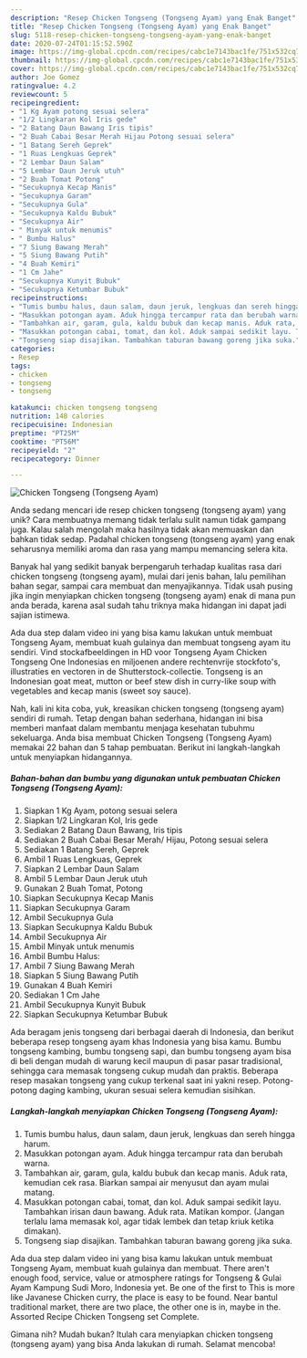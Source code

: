 ```yaml
---
description: "Resep Chicken Tongseng (Tongseng Ayam) yang Enak Banget"
title: "Resep Chicken Tongseng (Tongseng Ayam) yang Enak Banget"
slug: 5118-resep-chicken-tongseng-tongseng-ayam-yang-enak-banget
date: 2020-07-24T01:15:52.590Z
image: https://img-global.cpcdn.com/recipes/cabc1e7143bac1fe/751x532cq70/chicken-tongseng-tongseng-ayam-foto-resep-utama.jpg
thumbnail: https://img-global.cpcdn.com/recipes/cabc1e7143bac1fe/751x532cq70/chicken-tongseng-tongseng-ayam-foto-resep-utama.jpg
cover: https://img-global.cpcdn.com/recipes/cabc1e7143bac1fe/751x532cq70/chicken-tongseng-tongseng-ayam-foto-resep-utama.jpg
author: Joe Gomez
ratingvalue: 4.2
reviewcount: 5
recipeingredient:
- "1 Kg Ayam potong sesuai selera"
- "1/2 Lingkaran Kol Iris gede"
- "2 Batang Daun Bawang Iris tipis"
- "2 Buah Cabai Besar Merah Hijau Potong sesuai selera"
- "1 Batang Sereh Geprek"
- "1 Ruas Lengkuas Geprek"
- "2 Lembar Daun Salam"
- "5 Lembar Daun Jeruk utuh"
- "2 Buah Tomat Potong"
- "Secukupnya Kecap Manis"
- "Secukupnya Garam"
- "Secukupnya Gula"
- "Secukupnya Kaldu Bubuk"
- "Secukupnya Air"
- " Minyak untuk menumis"
- " Bumbu Halus"
- "7 Siung Bawang Merah"
- "5 Siung Bawang Putih"
- "4 Buah Kemiri"
- "1 Cm Jahe"
- "Secukupnya Kunyit Bubuk"
- "Secukupnya Ketumbar Bubuk"
recipeinstructions:
- "Tumis bumbu halus, daun salam, daun jeruk, lengkuas dan sereh hingga harum."
- "Masukkan potongan ayam. Aduk hingga tercampur rata dan berubah warna."
- "Tambahkan air, garam, gula, kaldu bubuk dan kecap manis. Aduk rata, kemudian cek rasa. Biarkan sampai air menyusut dan ayam mulai matang."
- "Masukkan potongan cabai, tomat, dan kol. Aduk sampai sedikit layu. Tambahkan irisan daun bawang. Aduk rata. Matikan kompor. (Jangan terlalu lama memasak kol, agar tidak lembek dan tetap kriuk ketika dimakan)."
- "Tongseng siap disajikan. Tambahkan taburan bawang goreng jika suka."
categories:
- Resep
tags:
- chicken
- tongseng
- tongseng

katakunci: chicken tongseng tongseng 
nutrition: 148 calories
recipecuisine: Indonesian
preptime: "PT25M"
cooktime: "PT56M"
recipeyield: "2"
recipecategory: Dinner

---
```



![Chicken Tongseng (Tongseng Ayam)](https://img-global.cpcdn.com/recipes/cabc1e7143bac1fe/751x532cq70/chicken-tongseng-tongseng-ayam-foto-resep-utama.jpg)

Anda sedang mencari ide resep chicken tongseng (tongseng ayam) yang unik? Cara membuatnya memang tidak terlalu sulit namun tidak gampang juga. Kalau salah mengolah maka hasilnya tidak akan memuaskan dan bahkan tidak sedap. Padahal chicken tongseng (tongseng ayam) yang enak seharusnya memiliki aroma dan rasa yang mampu memancing selera kita.

Banyak hal yang sedikit banyak berpengaruh terhadap kualitas rasa dari chicken tongseng (tongseng ayam), mulai dari jenis bahan, lalu pemilihan bahan segar, sampai cara membuat dan menyajikannya. Tidak usah pusing jika ingin menyiapkan chicken tongseng (tongseng ayam) enak di mana pun anda berada, karena asal sudah tahu triknya maka hidangan ini dapat jadi sajian istimewa.

Ada dua step dalam video ini yang bisa kamu lakukan untuk membuat Tongseng Ayam, membuat kuah gulainya dan membuat tongseng ayam itu sendiri. Vind stockafbeeldingen in HD voor Tongseng Ayam Chicken Tongseng One Indonesias en miljoenen andere rechtenvrije stockfoto&#39;s, illustraties en vectoren in de Shutterstock-collectie. Tongseng is an Indonesian goat meat, mutton or beef stew dish in curry-like soup with vegetables and kecap manis (sweet soy sauce).


Nah, kali ini kita coba, yuk, kreasikan chicken tongseng (tongseng ayam) sendiri di rumah. Tetap dengan bahan sederhana, hidangan ini bisa memberi manfaat dalam membantu menjaga kesehatan tubuhmu sekeluarga. Anda bisa membuat Chicken Tongseng (Tongseng Ayam) memakai 22 bahan dan 5 tahap pembuatan. Berikut ini langkah-langkah untuk menyiapkan hidangannya.

<!--inarticleads1-->

##### Bahan-bahan dan bumbu yang digunakan untuk pembuatan Chicken Tongseng (Tongseng Ayam):

1. Siapkan 1 Kg Ayam, potong sesuai selera
1. Siapkan 1/2 Lingkaran Kol, Iris gede
1. Sediakan 2 Batang Daun Bawang, Iris tipis
1. Sediakan 2 Buah Cabai Besar Merah/ Hijau, Potong sesuai selera
1. Sediakan 1 Batang Sereh, Geprek
1. Ambil 1 Ruas Lengkuas, Geprek
1. Siapkan 2 Lembar Daun Salam
1. Ambil 5 Lembar Daun Jeruk utuh
1. Gunakan 2 Buah Tomat, Potong
1. Siapkan Secukupnya Kecap Manis
1. Siapkan Secukupnya Garam
1. Ambil Secukupnya Gula
1. Siapkan Secukupnya Kaldu Bubuk
1. Ambil Secukupnya Air
1. Ambil  Minyak untuk menumis
1. Ambil  Bumbu Halus:
1. Ambil 7 Siung Bawang Merah
1. Siapkan 5 Siung Bawang Putih
1. Gunakan 4 Buah Kemiri
1. Sediakan 1 Cm Jahe
1. Ambil Secukupnya Kunyit Bubuk
1. Siapkan Secukupnya Ketumbar Bubuk


Ada beragam jenis tongseng dari berbagai daerah di Indonesia, dan berikut beberapa resep tongseng ayam khas Indonesia yang bisa kamu. Bumbu tongseng kambing, bumbu tongseng sapi, dan bumbu tongseng ayam bisa di beli dengan mudah di warung kecil maupun di pasar pasar tradisional, sehingga cara memasak tongseng cukup mudah dan praktis. Beberapa resep masakan tongseng yang cukup terkenal saat ini yakni resep. Potong-potong daging kambing, ukuran sesuai selera kemudian sisihkan. 

<!--inarticleads2-->

##### Langkah-langkah menyiapkan Chicken Tongseng (Tongseng Ayam):

1. Tumis bumbu halus, daun salam, daun jeruk, lengkuas dan sereh hingga harum.
1. Masukkan potongan ayam. Aduk hingga tercampur rata dan berubah warna.
1. Tambahkan air, garam, gula, kaldu bubuk dan kecap manis. Aduk rata, kemudian cek rasa. Biarkan sampai air menyusut dan ayam mulai matang.
1. Masukkan potongan cabai, tomat, dan kol. Aduk sampai sedikit layu. Tambahkan irisan daun bawang. Aduk rata. Matikan kompor. (Jangan terlalu lama memasak kol, agar tidak lembek dan tetap kriuk ketika dimakan).
1. Tongseng siap disajikan. Tambahkan taburan bawang goreng jika suka.


Ada dua step dalam video ini yang bisa kamu lakukan untuk membuat Tongseng Ayam, membuat kuah gulainya dan membuat. There aren&#39;t enough food, service, value or atmosphere ratings for Tongseng &amp; Gulai Ayam Kampung Sudi Moro, Indonesia yet. Be one of the first to This is more like Javanese Chicken curry, the place is easy to be found. Near bantul traditional market, there are two place, the other one is in, maybe in the. Assorted Recipe Chicken Tongseng set Complete. 

Gimana nih? Mudah bukan? Itulah cara menyiapkan chicken tongseng (tongseng ayam) yang bisa Anda lakukan di rumah. Selamat mencoba!
